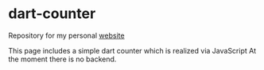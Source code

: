 # dart-counter

Repository for my personal [website]("http://www.felix-riess.de")

This page includes a simple dart counter which is realized via JavaScript
At the moment there is no backend.
